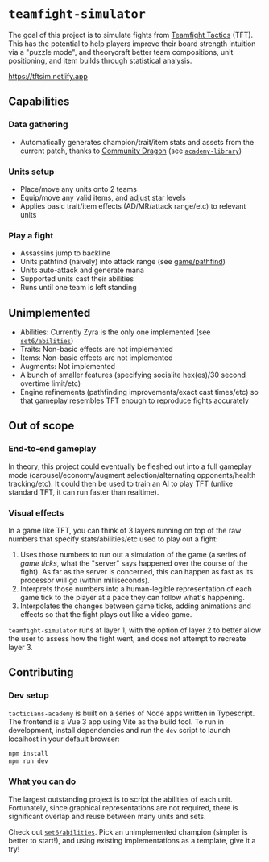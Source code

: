 # `teamfight-simulator`

The goal of this project is to simulate fights from [Teamfight Tactics](https://teamfighttactics.leagueoflegends.com/en-us/) (TFT). This has the potential to help players improve their board strength intuition via a "puzzle mode", and theorycraft better team compositions, unit positioning, and item builds through statistical analysis.

https://tftsim.netlify.app

## Capabilities

### Data gathering
- Automatically generates champion/trait/item stats and assets from the current patch, thanks to [Community Dragon](https://communitydragon.org) (see [`academy-library`](https://github.com/tacticians-academy/academy-library))

### Units setup
- Place/move any units onto 2 teams
- Equip/move any valid items, and adjust star levels
- Applies basic trait/item effects (AD/MR/attack range/etc) to relevant units

### Play a fight
- Assassins jump to backline
- Units pathfind (naively) into attack range (see [game/pathfind](src/game/pathfind.ts))
- Units auto-attack and generate mana
- Supported units cast their abilities
- Runs until one team is left standing

## Unimplemented

- Abilities: Currently Zyra is the only one implemented (see [`set6/abilities`](src/data/set6/abilities.ts))
- Traits: Non-basic effects are not implemented
- Items: Non-basic effects are not implemented
- Augments: Not implemented
- A bunch of smaller features (specifying socialite hex(es)/30 second overtime limit/etc)
- Engine refinements (pathfinding improvements/exact cast times/etc) so that gameplay resembles TFT enough to reproduce fights accurately

## Out of scope

### End-to-end gameplay
In theory, this project could eventually be fleshed out into a full gameplay mode (carousel/economy/augment selection/alternating opponents/health tracking/etc). It could then be used to train an AI to play TFT (unlike standard TFT, it can run faster than realtime).

### Visual effects
In a game like TFT, you can think of 3 layers running on top of the raw numbers that specify stats/abilities/etc used to play out a fight:
1. Uses those numbers to run out a simulation of the game (a series of _game ticks_, what the "server" says happened over the course of the fight). As far as the server is concerned, this can happen as fast as its processor will go (within milliseconds).
2. Interprets those numbers into a human-legible representation of each game tick to the player at a pace they can follow what's happening.
3. Interpolates the changes between game ticks, adding animations and effects so that the fight plays out like a video game.

`teamfight-simulator` runs at layer 1, with the option of layer 2 to better allow the user to assess how the fight went, and does not attempt to recreate layer 3.

## Contributing

### Dev setup

`tacticians-academy` is built on a series of Node apps written in Typescript. The frontend is a Vue 3 app using Vite as the build tool. To run in development, install dependencies and run the `dev` script to launch localhost in your default browser:

```sh
npm install
npm run dev
```

### What you can do

The largest outstanding project is to script the abilities of each unit. Fortunately, since graphical representations are not required, there is significant overlap and reuse between many units and sets.

Check out [`set6/abilities`](src/data/set6/abilities.ts). Pick an unimplemented champion (simpler is better to start!), and using existing implementations as a template, give it a try!
